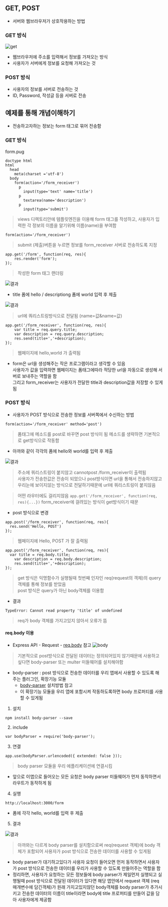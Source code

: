 ## GET, POST
- 서버와 웹브라우저가 상호작용하는 방법

### GET 방식
![get](img/node18.png)
- 웹브라우저에 주소를 입력해서 정보를 가져오는 방식
- 사용자가 서버에게 정보를 요청해 가져오는 것

### POST 방식
- 사용자의 정보를 서버로 전송하는 것
- ID, Password, 작성글 등을 서버로 전송


## 예제를 통해 개념이해하기
- 전송하고자하는 정보는 form 태그로 묶어 전송함

### GET 방식
form.pug
```
doctype html
html
  head
    meta(charset ='utf-8')
  body
    form(action='/form_receiver')
      p
        input(type='text' name='title')
      p
        textarea(name='description')
      p
        input(type='submit')
```
> views 디렉토리안에 템플릿엔진을 이용해 form 태그를 작성하고, 사용자가 입력한 각 정보의 이름을 알기위해 이름(name)을 부여함

```
form(action='/form_receiver')
```
> submit (제출)버튼을 누르면 정보를 form_receiver 서버로 전송하도록 지정

```
app.get('/form', function(req, res){
	res.render('form');
});
```
> 작성한 form 태그 랜더링

![결과](img/node19.png)

- title 폼에 hello \/ descriptiong 폼에 world 입력 후 제출

![결과](img/node19.png)
> url에 쿼리스트링방식으로 전달됨 (name=값&name=값)
```
app.get('/form_receiver', function(req, res){
	var title = req.query.title;
	var description = req.query.description;
	res.send(title+','+description);
});
```
> 웹페이지에 hello,world 가 출력됨

- form은 url을 생성해주는 작은 프로그램이라고 생각할 수 있음<br/>사용자가 값을 입력하면 웹페이지는 폼태그에따라 적당한 url을 자동으로 생성해 서버로 보내주는 역할을 함<br/>그리고 form_receiver는 사용자가 전달한 title과 description값을 저장할 수 있게됨

### POST 방식
- 사용자가 POST 방식으로 전송한 정보를 서버쪽에서 수신하는 방법
```
form(action='/form_receiver' method='post')
```
> 폼태그에 메소드를 post로 바꾸면 post 방식이 됨 메소드를 생략하면 기본적으로 get방식으로 작동함

- 아까와 같이 각각의 폼에 hello와 world를 입력 후 제출

![결과](img/node21.png)
> 주소에 쿼리스트링이 붙지않고 cannotpost /form_receiver이 출력됨<br/>사용자가 전송한값은 전송이 되었으나 post방식이면 url을 통해서 전송하지않고 우리눈에 보이지않는 방식으로 전달하기때문에 url에 쿼리스트링이 붙지않음

> 어떤 라우터에도 걸리지않음 `app.get('/form_receiver', function(req, res){...})` form_receiver에 걸려있는 방식이 get방식이기 때문
- post 방식으로 변경
```
app.post('/form_receiver', function(req, res){
  res.send('Hello, POST')
});
```
> 웹페이지에 Hello, POST 가 잘 출력됨

```
app.post('/form_receiver', function(req, res){
  var title = req.body.title;
	var description = req.body.description;
	res.send(title+','+description);
});
```
> get 방식은 익명함수가 실행될때 첫번째 인자인 req(request의 객체)의 query객체를 통해 정보를 받았음<br/>post 방식은 query가 아닌 body객체를 이용함
- 결과
```
TypeError: Cannot read property 'title' of undefined
```
> req가 body 객체를 가지고있지 않아서 오류가 뜸

#### req.body 이용
- Express API - Request - [req.body](http://expressjs.com/ko/4x/api.html#req.body) 참고
![body](img/node22.png)
> 기본적으로 post방식으로 전달된 데이터는 정의되어있지 않기때문에 사용하고싶다면 body-parser 또는 multer 미들웨어를 설치해야함
- body-parser : post 방식으로 전송한 데이터를 우리 앱에서 사용할 수 있도록 해주는 플러그인, 확장기능 모듈
	- [body-parser](https://www.npmjs.com/package/body-parser) 설치방법 참고
	- 이 확장기능 모듈을 우리 앱에 포함시켜 작동하도록하면 body 프로퍼티를 사용할 수 있게됨

1. 설치
```
npm install body-parser --save
```
2. include
```
var bodyParser = require('body-parser');
```
3. 연결
```
app.use(bodyParser.urlencoded({ extended: false }));
```
> body parser 모듈을 우리 에플리케이션에 연결시킴
- 앞으로 이앱으로 들어오는 모든 요청은 body parser 미들웨어가 먼저 동작하면서 라우트가 동작하게 됨

4. 실행
```
http://localhost:3000/form
```
- 폼에 각각 hello, world를 입력 후 제출
5. 결과

![결과](img/node23.png)<br/>
> 아까와는 다르게 body parser를 설치함으로써 req(request 객체)에 body 객체가 포함되어 사용자가 post 방식으로 전송한 데이터를 사용할 수 있게됨

- body parser가 대기하고있다가 사용자 요청이 들어오면 먼저 동작하면서 사용자가 post 방식으로 전송한 데이터를 우리가 사용할 수 있도록 만들어주는 역할을 함
- 정리하면, 사용자가 요청하는 모든 정보들에 body parser가 제일먼저 실행되고 실행될때 post 방식으로 전달된 데이터가 있다면 해당 앱안에서 request 객체 (req 매개변수에 담긴객체)가 원래 가지고있지않던 body객체를 body parser가 추가시키고 전송한 데이터의 이름이 title이라면 body에 title 프로퍼티를 만들어 값을 담아 사용자에게 제공함
